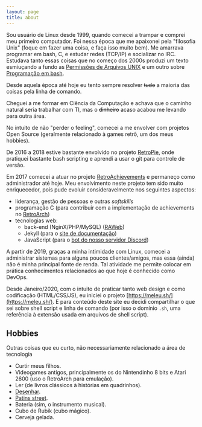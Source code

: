 ```yaml
---
layout: page
title: about
---
```


Sou usuário de Linux desde 1999, quando comecei a trampar e comprei meu primeiro computador. Foi nessa época que me apaixonei pela "filosofia Unix" (foque em fazer uma coisa, e faça isso muito bem). Me amarrava programar em bash, C, e estudar redes (TCP/IP) e socializar no IRC. Estudava tanto essas coisas que no começo dos 2000s produzi um texto esmiuçando a fundo as [Permissões de Arquivos UNIX](http://meleu.github.io/txts/permissoes.txt) e um outro sobre [Programação em bash](http://meleu.github.io/txts/bashscripting.txt).

Desde aquela época até hoje eu tento sempre resolver ~~tudo~~ a maioria das coisas pela linha de comando.

Cheguei a me formar em Ciência da Computação e achava que o caminho natural seria trabalhar com TI, mas o ~~dinheiro~~ acaso acabou me levando para outra área.

No intuito de não "perder o feeling", comecei a me envolver com projetos Open Source (geralmente relacionado à games retrô, um dos meus hobbies).

De 2016 a 2018 estive bastante envolvido no projeto [RetroPie](https://retropie.org.uk/), onde pratiquei bastante bash scripting e aprendi a usar o git para controle de versão.

Em 2017 comecei a atuar no projeto [RetroAchievements](http://retroachievements.org) e permaneço como administrador até hoje. Meu envolvimento neste projeto tem sido muito enriquecedor, pois pude evoluir consideravelmente nos seguintes aspectos:

- liderança, gestão de pessoas e outras _softskills_
- programação C (para contribuir com a implementação de achievements no [RetroArch](https://github.com/libretro/RetroArch))
- tecnologias web:
    - back-end (NginX/PHP/MySQL) ([RAWeb](https://github.com/RetroAchievements/RAWeb))
    - Jekyll (para o [site de documentação](https://docs.retroachievements.org))
    - JavaScript (para o [bot do nosso servidor Discord](https://github.com/RetroAchievements/RABot))

A partir de 2019, graças a minha intimidade com Linux, comecei a administrar sistemas para alguns poucos clientes/amigos, mas essa (ainda) não é minha principal fonte de renda. Tal atividade me permite colocar em prática conhecimentos relacionados ao que hoje é conhecido como DevOps.

Desde Janeiro/2020, com o intuito de praticar tanto web design e como codificação (HTML/CSS/JS), eu iniciei o projeto [https://meleu.sh/](https://meleu.sh/). E para conteúdo deste site eu decidi compartilhar o que sei sobre shell script e linha de comando (por isso o domínio `.sh`,  uma referência à extensão usada em arquivos de shell script).


## Hobbies

Outras coisas que eu curto, não necessariamente relacionado a área de tecnologia

- Curtir meus filhos.
- Videogames antigos, principalmente os do Nintendinho 8 bits e Atari 2600 (uso o RetroArch para emulação).
- Ler (de livros clássicos à histórias em quadrinhos).
- [Desenhar](https://meleuartblog.wordpress.com/).
- [Patins street](https://www.youtube.com/watch?v=m2kTpd1C-as).
- Bateria (sim, o instrumento musical).
- Cubo de Rubik (cubo mágico).
- Cerveja gelada.
